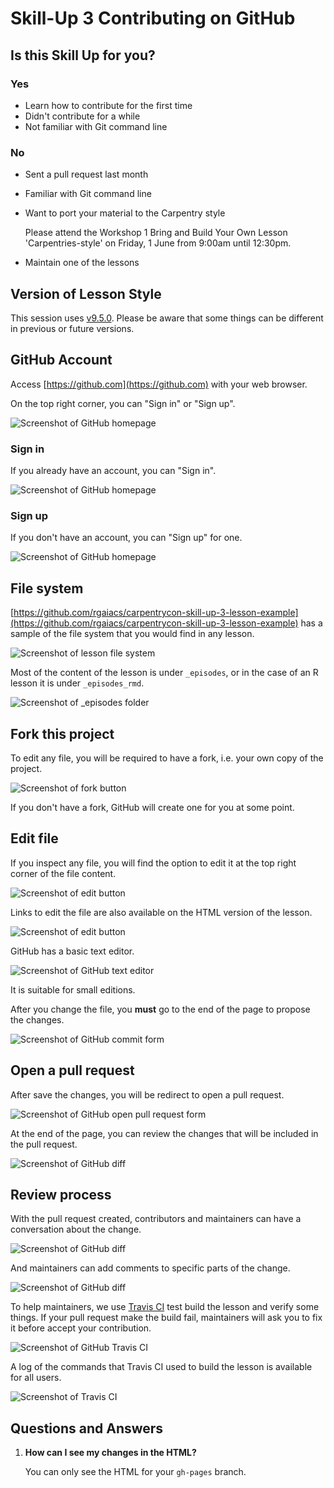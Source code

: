 # Skill-Up 3 Contributing on GitHub

## Is this Skill Up for you?

### Yes

- Learn how to contribute for the first time
- Didn't contribute for a while
- Not familiar with Git command line

### No

- Sent a pull request last month
- Familiar with Git command line
- Want to port your material to the Carpentry style

  Please attend the Workshop 1 Bring and Build Your Own Lesson 'Carpentries-style' on Friday, 1 June from 9:00am until 12:30pm.
- Maintain one of the lessons

## Version of Lesson Style

This session uses [v9.5.0](https://github.com/swcarpentry/styles/releases/tag/v9.5.0).
Please be aware that some things can be different in previous or future versions.

## GitHub Account

Access [https://github.com](https://github.com) with your web browser.

On the top right corner, you can "Sign in" or "Sign up".

![Screenshot of GitHub homepage](img/github.jpg)

### Sign in

If you already have an account, you can "Sign in".

![Screenshot of GitHub homepage](img/github-sign-in.jpg)

### Sign up

If you don't have an account, you can "Sign up" for one.

![Screenshot of GitHub homepage](img/github-sign-up.jpg)

## File system

[https://github.com/rgaiacs/carpentrycon-skill-up-3-lesson-example](https://github.com/rgaiacs/carpentrycon-skill-up-3-lesson-example)
has a sample of the file system that you would find in any lesson.

![Screenshot of lesson file system](img/file-system.jpg)

Most of the content of the lesson is under `_episodes`,
or in the case of an R lesson it is under `_episodes_rmd`.

![Screenshot of _episodes folder](img/file-system-episodes.jpg)

## Fork this project

To edit any file,
you will be required to have a fork,
i.e. your own copy of the project.

![Screenshot of fork button](img/fork.jpg)

If you don't have a fork,
GitHub will create one for you at some point.

## Edit file

If you inspect any file,
you will find the option to edit it
at the top right corner of the file content.

![Screenshot of edit button](img/file.jpg)

Links to edit the file are also available on the HTML version of the lesson.

![Screenshot of edit button](img/file-html.jpg)

GitHub has a basic text editor.

![Screenshot of GitHub text editor](img/github-text-editor.jpg)

It is suitable for small editions.

After you change the file,
you **must** go to the end of the page
to propose the changes.

![Screenshot of GitHub commit form](img/github-commit.jpg)

## Open a pull request

After save the changes,
you will be redirect to open a pull request.

![Screenshot of GitHub open pull request form](img/github-open-pull-request.jpg)

At the end of the page,
you can review the changes that will be included in the pull request.

![Screenshot of GitHub diff](img/github-diff.jpg)

## Review process

With the pull request created,
contributors and maintainers can have a conversation about the change.

![Screenshot of GitHub diff](img/github-pull-request.jpg)

And maintainers can add comments to specific parts of the change.

![Screenshot of GitHub diff](img/github-pull-request-diff.jpg)

To help maintainers,
we use [Travis CI](https://travis-ci.org/) test build the lesson
and verify some things.
If your pull request make the build fail,
maintainers will ask you to fix it before accept your contribution.

![Screenshot of GitHub Travis CI](img/github-pull-request-travis-ci.jpg)

A log of the commands that Travis CI used to build the lesson
is available for all users.

![Screenshot of Travis CI](img/travis-ci-pull-request-fail.png)

## Questions and Answers

1. **How can I see my changes in the HTML?**

   You can only see the HTML for your `gh-pages` branch.
